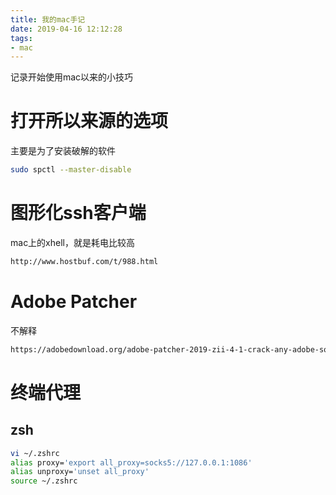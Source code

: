 ```yaml
---
title: 我的mac手记
date: 2019-04-16 12:12:28
tags:
- mac
---
```


记录开始使用mac以来的小技巧

<!--more-->

# 打开所以来源的选项

主要是为了安装破解的软件

```bash
sudo spctl --master-disable
```

# 图形化ssh客户端

mac上的xhell，就是耗电比较高

```bash
http://www.hostbuf.com/t/988.html
```

# Adobe Patcher

不解释

```bash
https://adobedownload.org/adobe-patcher-2019-zii-4-1-crack-any-adobe-softwares-on-mac/
```

# 终端代理

## zsh

```bash
vi ~/.zshrc
alias proxy='export all_proxy=socks5://127.0.0.1:1086'
alias unproxy='unset all_proxy'
source ~/.zshrc
```

